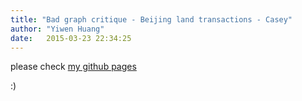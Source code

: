 ```yaml
---
title: "Bad graph critique - Beijing land transactions - Casey"
author: "Yiwen Huang"
date:   2015-03-23 22:34:25
---
```


please check [my github pages](http://casey-huang.github.io/jekyll/update/2015/03/23/Beijing-land-transaction.html)

:)